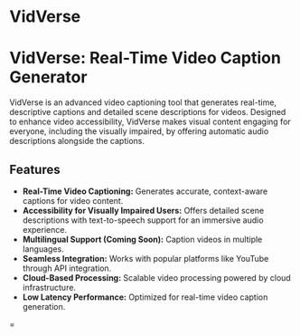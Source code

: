 # VidVerse
# VidVerse: Real-Time Video Caption Generator



VidVerse is an advanced video captioning tool that generates real-time, descriptive captions and detailed scene descriptions for videos. Designed to enhance video accessibility, VidVerse makes visual content engaging for everyone, including the visually impaired, by offering automatic audio descriptions alongside the captions.


## Features

- **Real-Time Video Captioning:** Generates accurate, context-aware captions for video content.
- **Accessibility for Visually Impaired Users:** Offers detailed scene descriptions with text-to-speech support for an immersive audio experience.
- **Multilingual Support (Coming Soon):** Caption videos in multiple languages.
- **Seamless Integration:** Works with popular platforms like YouTube through API integration.
- **Cloud-Based Processing:** Scalable video processing powered by cloud infrastructure.
- **Low Latency Performance:** Optimized for real-time video caption generation.

=
